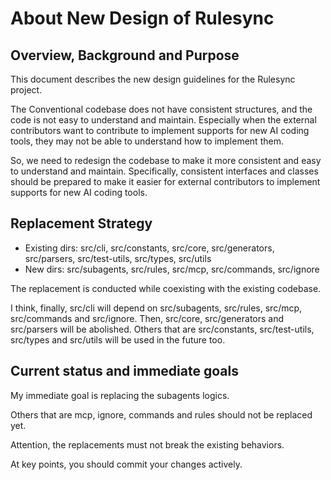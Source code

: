 # About New Design of Rulesync

## Overview, Background and Purpose

This document describes the new design guidelines for the Rulesync project.

The Conventional codebase does not have consistent structures, and the code is not easy to understand and maintain. Especially when the external contributors want to contribute to implement supports for new AI coding tools, they may not be able to understand how to implement them.

So, we need to redesign the codebase to make it more consistent and easy to understand and maintain. Specifically, consistent interfaces and classes should be prepared to make it easier for external contributors to implement supports for new AI coding tools.

## Replacement Strategy

- Existing dirs: src/cli, src/constants, src/core, src/generators, src/parsers, src/test-utils, src/types, src/utils
- New dirs: src/subagents, src/rules, src/mcp, src/commands, src/ignore

The replacement is conducted while coexisting with the existing codebase. 

I think, finally, src/cli will depend on src/subagents, src/rules, src/mcp, src/commands and src/ignore. Then, src/core, src/generators and src/parsers will be abolished. Others that are src/constants, src/test-utils, src/types and src/utils will be used in the future too.

## Current status and immediate goals

My immediate goal is replacing the subagents logics.

Others that are mcp, ignore, commands and rules should not be replaced yet.

Attention, the replacements must not break the existing behaviors.

At key points, you should commit your changes actively.

## 
